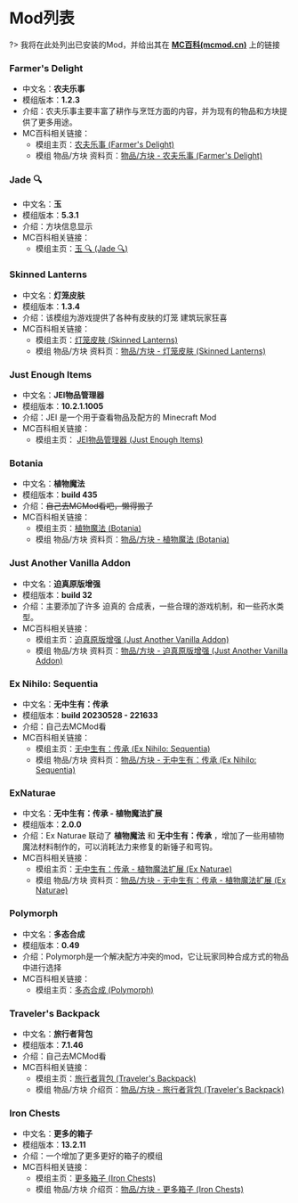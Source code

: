 # Mod列表

?> 我将在此处列出已安装的Mod，并给出其在 **[MC百科(mcmod.cn)](https://www.mcmod.cn/)** 上的链接

### **Farmer's Delight**

- 中文名：**农夫乐事**
- 模组版本：**1.2.3**
- 介绍：农夫乐事主要丰富了耕作与烹饪方面的内容，并为现有的物品和方块提供了更多用途。
- MC百科相关链接：
  - 模组主页：[农夫乐事 (Farmer's Delight)](https://www.mcmod.cn/class/2820.html)
  - 模组 物品/方块 资料页：[物品/方块 - 农夫乐事 (Farmer's Delight)](https://www.mcmod.cn/item/list/2820-1.html)

### **Jade 🔍**

- 中文名：**玉**
- 模组版本：**5.3.1**
- 介绍：方块信息显示
- MC百科相关链接：
  - 模组主页：[玉 🔍 (Jade 🔍)](https://www.mcmod.cn/class/3482.html)

### **Skinned Lanterns**

- 中文名：**灯笼皮肤**
- 模组版本：**1.3.4**
- 介绍：该模组为游戏提供了各种有皮肤的灯笼 <span class="heimu">建筑玩家狂喜</span>
- MC百科相关链接：
  -  模组主页：[灯笼皮肤 (Skinned Lanterns)](https://www.mcmod.cn/class/4666.html)
  - 模组 物品/方块 资料页：[物品/方块 - 灯笼皮肤 (Skinned Lanterns)](https://www.mcmod.cn/item/list/4666-1.html)

### **Just Enough Items**

- 中文名：**JEI物品管理器**
- 模组版本：**10.2.1.1005**
- 介绍：JEI 是一个用于查看物品及配方的 Minecraft Mod
- MC百科相关链接：
  - 模组主页： [JEI物品管理器 (Just Enough Items)](https://www.mcmod.cn/class/459.html)

### **Botania**

- 中文名：**植物魔法**
- 模组版本：**build 435**
- 介绍：<span class="heimu"><del>自己去MCMod看吧，懒得搬了</del></span>
- MC百科相关链接：
  - 模组主页：[植物魔法 (Botania)](https://www.mcmod.cn/class/332.html)
  - 模组 物品/方块 资料页：[物品/方块 - 植物魔法 (Botania)](https://www.mcmod.cn/item/list/332-1.html)

### **Just Another Vanilla Addon**

- 中文名：**迫真原版增强**
- 模组版本：**build 32**
- 介绍：主要添加了许多 <span class="heimu">迫真的</span> 合成表，一些合理的游戏机制，和一些药水类型。
- MC百科相关链接：
  - 模组主页：[迫真原版增强 (Just Another Vanilla Addon)](https://www.mcmod.cn/class/5678.html)
  - 模组 物品/方块 资料页：[物品/方块 - 迫真原版增强 (Just Another Vanilla Addon)](https://www.mcmod.cn/item/list/5678-1.html)

### **Ex Nihilo: Sequentia**

- 中文名：**无中生有：传承**
- 模组版本：**build 20230528 - 221633**
- 介绍：自己去MCMod看
- MC百科相关链接：
  - 模组主页：[无中生有：传承 (Ex Nihilo: Sequentia)](https://www.mcmod.cn/class/2881.html)
  - 模组 物品/方块 资料页：[物品/方块 - 无中生有：传承 (Ex Nihilo: Sequentia)](https://www.mcmod.cn/item/list/2881-1.html)

### **ExNaturae**

- 中文名：**无中生有：传承 - 植物魔法扩展**
- 模组版本：**2.0.0**
- 介绍：Ex Naturae 联动了 **植物魔法** 和 **无中生有：传承** ，增加了一些用植物魔法材料制作的，可以消耗法力来修复的新锤子和弯钩。
- MC百科相关链接：
  - 模组主页：[无中生有：传承 - 植物魔法扩展 (Ex Naturae)](https://www.mcmod.cn/class/3977.html)
  - 模组 物品/方块 资料页：[物品/方块 - 无中生有：传承 - 植物魔法扩展 (Ex Naturae)](https://www.mcmod.cn/item/list/3977-1.html)

### **Polymorph**

- 中文名：**多态合成**
- 模组版本：**0.49**
- 介绍：Polymorph是一个解决配方冲突的mod，它让玩家同种合成方式的物品中进行选择
- MC百科相关链接：
  - 模组主页：[多态合成 (Polymorph)](https://www.mcmod.cn/class/2895.html)

### **Traveler's Backpack**

- 中文名：**旅行者背包**
- 模组版本：**7.1.46**
- 介绍：自己去MCMod看
- MC百科相关链接：
  - 模组主页：[旅行者背包 (Traveler's Backpack)](https://www.mcmod.cn/class/1732.html)
  - 模组 物品/方块 介绍页：[物品/方块 - 旅行者背包 (Traveler's Backpack)](https://www.mcmod.cn/item/list/1732-1.html)

### **Iron Chests**

- 中文名：**更多的箱子**
- 模组版本：**13.2.11**
- 介绍：一个增加了更多更好的箱子的模组
- MC百科相关链接：
  - 模组主页：[更多箱子 (Iron Chests)](https://www.mcmod.cn/class/20.html)
  - 模组 物品/方块 介绍页：[物品/方块 - 更多箱子 (Iron Chests)](https://www.mcmod.cn/item/list/20-1.html)

